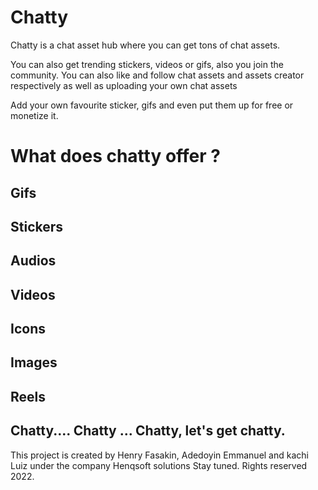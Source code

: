 # Chatty

Chatty is a chat asset hub where you can get tons of chat assets.

You can also get trending stickers, videos or gifs, also you join the community. You can also like and follow chat assets and assets creator respectively as well as uploading your own chat assets

Add your own favourite sticker, gifs and even put them up for free or monetize it.

# What does chatty offer ?
## Gifs
## Stickers
## Audios
## Videos
## Icons
## Images
## Reels

## Chatty.... Chatty ... Chatty, let's get chatty.

This project is created by Henry Fasakin, Adedoyin Emmanuel and kachi Luiz under the company Henqsoft solutions
Stay tuned.
Rights reserved 2022.
